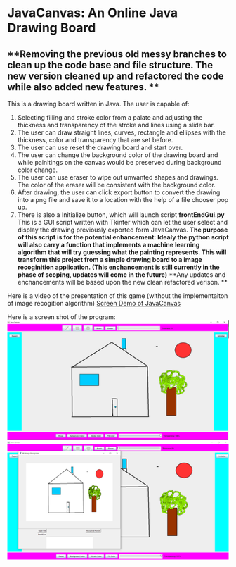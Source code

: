 # JavaCanvas: An Online Java Drawing Board
## **Removing the previous old messy branches to clean up the code base and file structure. The new version cleaned up and refactored the code while also added new features. **

This is a drawing board written in Java. 
The user is capable of:
1. Selecting filling and stroke color from a palate and adjusting the thickness and transparency of the stroke and lines using a slide bar. 
2. The user can draw straight lines, curves, rectangle and ellipses with the thickness, color and transparency that are set before.
3. The user can use reset the drawing board and start over.
4. The user can change the background color of the drawing board and while painitings on the canvas would be preserved during background color change.
5. The user can use eraser to wipe out unwanted shapes and drawings. The color of the eraser will be consistent with the background color.
6. After drawing, the user can click export button to convert the drawing into a png file and save it to a location with the help of a file chooser pop up.
7. There is also a Initialize button, which will launch script **frontEndGui.py** 
This is a GUI script written with Tkinter which can let the user select and display the drawing previously exported form JavaCanvas.
**The purpose of this script is for the potential enhancement: Idealy the python script will also carry a function that implements a machine learning algorithm that will try guessing what the painting represents. This will transform this project from a simple drawing board to a image recoginition application.  (This enchancement is still currently in the phase of scoping, updates will come in the future)**
 **Any updates and enchancements will be based upon the new clean refactored verison. **

Here is a video of the presentation of this game (without the implementaiton of image recogition algorithm)
[Screen Demo of JavaCanvas](https://youtu.be/V9NpbfxRACI) <br>


Here is a screen shot of the program:
![](Demo_Pics/demo_pic_JavaCanvas.png)
![](Demo_Pics/demo_pic_JavaCanvas2.png)
